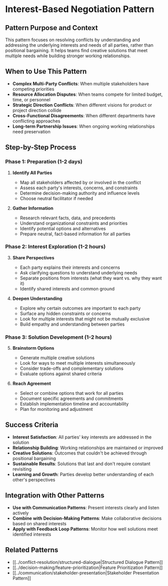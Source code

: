 # Interest-Based Negotiation Pattern

## Pattern Purpose and Context

This pattern focuses on resolving conflicts by understanding and addressing the underlying interests and needs of all parties, rather than positional bargaining. It helps teams find creative solutions that meet multiple needs while building stronger working relationships.

## When to Use This Pattern

- **Complex Multi-Party Conflicts**: When multiple stakeholders have competing priorities
- **Resource Allocation Disputes**: When teams compete for limited budget, time, or personnel
- **Strategic Direction Conflicts**: When different visions for product or project direction collide
- **Cross-Functional Disagreements**: When different departments have conflicting approaches
- **Long-term Partnership Issues**: When ongoing working relationships need preservation

## Step-by-Step Process

### Phase 1: Preparation (1-2 days)
1. **Identify All Parties**
   - Map all stakeholders affected by or involved in the conflict
   - Assess each party's interests, concerns, and constraints
   - Determine decision-making authority and influence levels
   - Choose neutral facilitator if needed

2. **Gather Information**
   - Research relevant facts, data, and precedents
   - Understand organizational constraints and priorities
   - Identify potential options and alternatives
   - Prepare neutral, fact-based information for all parties

### Phase 2: Interest Exploration (1-2 hours)
3. **Share Perspectives**
   - Each party explains their interests and concerns
   - Ask clarifying questions to understand underlying needs
   - Separate positions from interests (what they want vs. why they want it)
   - Identify shared interests and common ground

4. **Deepen Understanding**
   - Explore why certain outcomes are important to each party
   - Surface any hidden constraints or concerns
   - Look for multiple interests that might not be mutually exclusive
   - Build empathy and understanding between parties

### Phase 3: Solution Development (1-2 hours)
5. **Brainstorm Options**
   - Generate multiple creative solutions
   - Look for ways to meet multiple interests simultaneously
   - Consider trade-offs and complementary solutions
   - Evaluate options against shared criteria

6. **Reach Agreement**
   - Select or combine options that work for all parties
   - Document specific agreements and commitments
   - Establish implementation timeline and accountability
   - Plan for monitoring and adjustment

## Success Criteria

- **Interest Satisfaction**: All parties' key interests are addressed in the solution
- **Relationship Building**: Working relationships are maintained or improved
- **Creative Solutions**: Outcomes that couldn't be achieved through positional bargaining
- **Sustainable Results**: Solutions that last and don't require constant revisiting
- **Learning and Growth**: Parties develop better understanding of each other's perspectives

## Integration with Other Patterns

- **Use with Communication Patterns**: Present interests clearly and listen actively
- **Combine with Decision-Making Patterns**: Make collaborative decisions based on shared interests
- **Apply with Feedback Loop Patterns**: Monitor how well solutions meet identified interests

## Related Patterns

- [[../conflict-resolution/structured-dialogue|Structured Dialogue Pattern]]
- [[../decision-making/feature-prioritization|Feature Prioritization Pattern]]
- [[../communication/stakeholder-presentation|Stakeholder Presentation Pattern]] 
